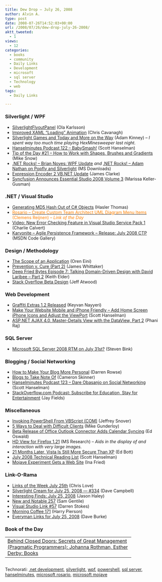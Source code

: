 ```yaml
---
title: Dew Drop – July 26, 2008
author: Alvin A.
type: post
date: 2008-07-26T14:52:03+00:00
url: /2008/07/26/dew-drop-july-26-2008/
aktt_tweeted:
  - 1
views:
  - 12
categories:
  - books
  - community
  - Daily Links
  - Development
  - microsoft
  - sql server
  - Technology
  - web
tags:
  - Daily Links

---
```

### Silverlight / WPF

  * [SilverlightFlyoutPanel][1] (Ola Karlsson)
  * [Improved XAML &#8220;Loading&#8221; Animation][2] (Chris Cavanagh)
  * [Silverlight Games and Today and More on the Way][3] (Adam Kinney) _– I spent way too much time playing HexMinesweeper last night._
  * [Hanselminutes Podcast 122 &#8211; BabySmash!][4] (Scott Hanselman)
  * [Tip of the Day #21 &#8211; How to Work with Shapes, Brushes and Gradients][5] (Mike Snow)
  * [.NET Rocks! &#8211; Brian Noyes: WPF Update][6] _and_ [.NET Rocks! &#8211; Adam Nathan on Popfly and Silverlight][7] (MS Downloads)
  * [Expression Encoder 2 VB.NET Update][8] (James Clarke)
  * [Syncfusion Announces Essential Studio 2008 Volume 3][9] (Marissa Keller-Gusman)

### .NET / Visual Studio

  * [Generating MD5 Hash Out of C# Objects][10] (Hasler Thomas)
  * [<span style="color: #ff8000;">Rosario &#8211; Create Custom Team Architect UML Diagram Menu Items</span>][11] <span style="color: #ff8000;">(Clemens Reijnen) <em>– Link of the Day</em></span>
  * [Video: New Error Checking Feature in Visual Studio Service Pack 1][12] (Charlie Calvert)
  * [Karvonite &#8211; Agile Persistence Framework &#8211; Release: July 2008 CTP][13] (MSDN Code Gallery)

### Design / Methodology

  * [The Scope of an Application][14] (Oren Eini)
  * [Prevention v. Cure (Part 2)][15] (James Whittaker)
  * [Deep Fried Bytes Episode 7: Talking Domain-Driven Design with David Laribee &#8211; Part 2][16] (Keith Elder)
  * [Stack Overflow Beta Design][17] (Jeff Atwood)

### Web Development

  * [Graffiti Extras 1.2 Released][18] (Keyvan Nayyeri)
  * [Make Your Website Mobile and iPhone Friendly &#8211; Add Home Screen iPhone Icons and Adjust the ViewPort][19] (Scott Hanselman)
  * [ASP.NET AJAX 4.0, Master-Details View with the DataView, Part 2][20] (Phani Raj)

### SQL Server

  * [Microsoft SQL Server 2008 RTM on July 31st?][21] (Steven Bink)

### Blogging / Social Networking

  * [How to Make Your Blog More Personal][22] (Darren Rowse)
  * [Blogs to Take Note Of][23] (Cameron Skinner)
  * [Hanselminutes Podcast 123 &#8211; Dare Obasanjo on Social Networking][24] (Scott Hanselman)
  * [StackOverflow.com Podcast: Subscribe for Education, Stay for Entertainment][25] (Jay Fields)

### Miscellaneous

  * [Invoking PowerShell From VBScript (COM)][26] (Jeffrey Snover)
  * [5 Ways to Deal with Difficult Clients][27] (Mike Gunderloy)
  * [Beta Release of Office Outlook Connector Adds Calendar Syncing][28] (Ed Oswald)
  * [HD View for Firefox 1.21][29] (MS Research) _&#8211; Aids in the display of and interaction with very large images._
  * [21 Months Later, Vista Is Still More Secure Than XP][30] (Ed Bott)
  * [July 2008 Technical Reading List][31] (Scott Hanselman)
  * [Mojave Experiment Gets a Web Site][32] (Ina Fried)

### Link-O-Rama

  * [Links of the Week July 25th][33] (Chris Love)
  * [Silverlight Cream for July 25, 2008 &#8212; #334][34] (Dave Campbell)
  * [Interesting Finds: July 25, 2008][35] (Jason Haley)
  * [New and Notable 257][36] (Sam Gentile)
  * [Visual Studio Link #57][37] (Darren Stokes)
  * [Morning Coffee 171][38] (Harry Pierson)
  * [Everyman Links for July 25, 2008][39] (Dave Burke)

### Book of the Day

<div id="scid:7dc1bd33-94bd-46fd-a20b-0131235bcd47:aad5d394-d13b-47e9-b276-0a87e2b851df" class="wlWriterEditableSmartContent" style="padding-right: 0px; display: inline; padding-left: 0px; float: none; padding-bottom: 0px; margin: 0px; padding-top: 0px">
  <table border="0" cellspacing="0" cellpadding="2" width="400">
    <tr>
      <td width="400" valign="top">
        <a title="Behind Closed Doors: Secrets of Great Management (Pragmatic Programmers): Johanna Rothman, Esther Derby: Books" href="http://www.amazon.com/exec/obidos/ASIN/0976694026/alvinashcraft-20"><img data-recalc-dims="1" decoding="async" style="float:left" src="https://i0.wp.com/images.amazon.com/images/P/0976694026.01.MZZZZZZZ.jpg?w=660" border="0" alt="" align="left" />Behind Closed Doors: Secrets of Great Management (Pragmatic Programmers): Johanna Rothman, Esther Derby: Books</a>
      </td>
    </tr>
  </table>
</div>

<div id="scid:C16BAC14-9A3D-4c50-9394-FBFEF7A93539:161b862f-53eb-4e7b-95aa-ad7dd06917cc" class="wlWriterEditableSmartContent" style="padding-right: 0px; display: inline; padding-left: 0px; float: none; padding-bottom: 0px; margin: 0px; padding-top: 0px">
  <img decoding="async" src="$KickIt.png" alt="" />
</div>

<div id="scid:d7bf807d-7bb0-458a-811f-90c51817d5c2:4cee7af1-a3c9-4c09-9d51-f7b1eb8364c1" class="wlWriterEditableSmartContent" style="padding-right: 0px; display: inline; padding-left: 0px; float: none; padding-bottom: 0px; margin: 0px; padding-top: 0px">
  <p>
    <span class="TagSite">Technorati:</span> <a class="tag" rel="tag" href="http://technorati.com/tag/.net+development">.net development</a>, <a class="tag" rel="tag" href="http://technorati.com/tag/silverlight">silverlight</a>, <a class="tag" rel="tag" href="http://technorati.com/tag/wpf">wpf</a>, <a class="tag" rel="tag" href="http://technorati.com/tag/powershell">powershell</a>, <a class="tag" rel="tag" href="http://technorati.com/tag/sql+server">sql server</a>, <a class="tag" rel="tag" href="http://technorati.com/tag/hanselminutes">hanselminutes</a>, <a class="tag" rel="tag" href="http://technorati.com/tag/microsoft+rosario">microsoft rosario</a>, <a class="tag" rel="tag" href="http://technorati.com/tag/microsoft+mojave">microsoft mojave</a><br /> <!-- StartInsertedTags: .net development, silverlight, wpf, powershell, sql server, hanselminutes, microsoft rosario, microsoft mojave :EndInsertedTags --></div>

 [1]: http://www.silverlightshow.net/items/SilverightFlyoutPanel.aspx
 [2]: http://chriscavanagh.wordpress.com/2008/07/25/improved-xaml-loading-animation/
 [3]: http://adamkinney.com/blog/349/default.aspx
 [4]: http://www.hanselman.com/blog/HanselminutesPodcast122BabySmash.aspx
 [5]: http://silverlight.net/blogs/msnow/archive/2008/07/24/tip-of-the-day-21-how-to-work-with-gradients-and-brushes.aspx
 [6]: http://www.microsoft.com/downloads/details.aspx?familyid=f586c2b9-3832-4c73-8dbd-dcfbddadd37a&displaylang=en&tm
 [7]: http://www.microsoft.com/downloads/details.aspx?familyid=15fa550c-c5f1-42d4-8764-06c1915f4d9d&displaylang=en&tm
 [8]: http://blogs.msdn.com/expressionencoder/archive/2008/07/26/8773569.aspx
 [9]: http://dotnet.dzone.com/announcements/syncfusion-announces-essential
 [10]: http://www.codeproject.com/KB/cs/MD5_hash_generation.aspx
 [11]: http://clemensreijnen.nl/post/2008/07/Rosario-ndash%3b-Create-Custom-UML-Diagrams-MenuItems.aspx
 [12]: http://blogs.msdn.com/charlie/archive/2008/07/25/video-new-error-checking-feature-in-visual-studio-service-pack-1.aspx
 [13]: http://code.msdn.microsoft.com/karvonite/Release/ProjectReleases.aspx?ReleaseId=1287
 [14]: http://ayende.com/Blog/archive/2008/07/25/The-scope-of-an-application.aspx
 [15]: http://blogs.msdn.com/james_whittaker/archive/2008/07/25/prevention-v-cure-part-2.aspx
 [16]: http://keithelder.net/blog/archive/2008/07/25/Deep-Fried-Bytes-Episode-7-Talking-DomainDrive-Design-with-David.aspx
 [17]: http://blog.stackoverflow.com/2008/07/stack-overflow-beta-design/
 [18]: http://nayyeri.net/blog/graffiti-extras-1.2-released/
 [19]: http://www.hanselman.com/blog/MakeYourWebsiteMobileAndIPhoneFriendlyAddHomeScreenIPhoneIconsAndAdjustTheViewPort.aspx
 [20]: http://blogs.msdn.com/phaniraj/archive/2008/07/26/asp-net-ajax-4-0-master-details-view-with-the-dataview-part-2.aspx
 [21]: http://bink.nu/news/microsoft-sql-server-2008-rtm-on-31-july.aspx
 [22]: http://www.problogger.net/archives/2008/07/25/how-to-make-your-blog-more-personal/
 [23]: http://blogs.msdn.com/camerons/archive/2008/07/25/blogs-to-take-note-of.aspx
 [24]: http://www.hanselman.com/blog/HanselminutesPodcast123DareObasanjoOnSocialNetworking.aspx
 [25]: http://blog.jayfields.com/2008/07/stackoverflowcom-podcast-subscribe-for.html
 [26]: http://blogs.msdn.com/powershell/archive/2008/07/25/invoking-powershell-from-vbscript-com.aspx
 [27]: http://webworkerdaily.com/2008/07/25/dealing-with-difficult-clients/
 [28]: http://www.betanews.com/article/Beta_release_of_Office_Outlook_Connector_adds_calendar_syncing/1217012813
 [29]: http://research.microsoft.com/research/downloads/Details/296e7996-5160-4620-a837-2939384f3f39/Details.aspx
 [30]: http://blogs.zdnet.com/Bott/?p=505
 [31]: http://www.hanselman.com/blog/July2008TechnicalReadingList.aspx
 [32]: http://news.cnet.com/8301-13860_3-9999971-56.html
 [33]: http://professionalaspnet.com/archive/2008/07/25/Links-of-the-Week-July-25th.aspx
 [34]: http://geekswithblogs.net/WynApseTechnicalMusings/archive/2008/07/25/124018.aspx
 [35]: http://jasonhaley.com/blog/archive/2008/07/25/142045.aspx
 [36]: http://samgentile.com/blogs/samgentile/archive/2008/07/25/new-and-notable-257.aspx
 [37]: http://visualstudiohacks.com/blog/visual-studio-links-57/
 [38]: http://devhawk.net/2008/07/25/Morning+Coffee+171.aspx
 [39]: http://dbvt.com/blog/post/Everyman-Links-for-July-25-2008.aspx
